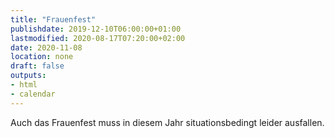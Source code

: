```yaml
---
title: "Frauenfest"
publishdate: 2019-12-10T06:00:00+01:00
lastmodified: 2020-08-17T07:20:00+02:00
date: 2020-11-08
location: none
draft: false
outputs:
- html
- calendar
---
```

Auch das Frauenfest muss in diesem Jahr situationsbedingt leider ausfallen.
